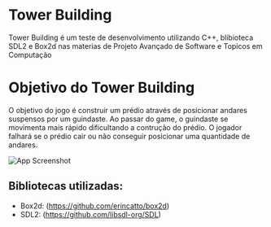 
# Tower Building

Tower Building é um teste de desenvolvimento utilizando C++, blibioteca SDL2 e Box2d nas materias de Projeto Avançado de Software e Topicos em Computação

# Objetivo do Tower Building
O objetivo do jogo é construir um prédio através de posicionar andares suspensos por um guindaste. Ao passar do game, o guindaste se movimenta mais rápido dificultando a contrução do prédio.
O jogador falhará se o prédio cair ou não conseguir posicionar uma quantidade de andares.


![App Screenshot](https://play-lh.googleusercontent.com/CUKwJFnFsrAdBTFMCmSOub5RknIIFYEiirLtFcgHNsdxQ-_VUUbXp33D0oO7Sk9fFg=w240-h480-rw)

## Bibliotecas utilizadas:

 - Box2d: (https://github.com/erincatto/box2d)
 - SDL2: (https://github.com/libsdl-org/SDL)